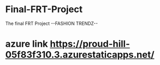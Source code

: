 # Final-FRT-Project
The final FRT Project  --FASHION TRENDZ--
# azure link  https://proud-hill-05f83f310.3.azurestaticapps.net/
